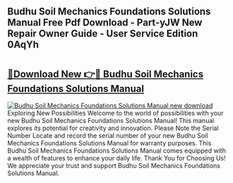 ## Budhu Soil Mechanics Foundations Solutions Manual Free Pdf Download - Part-yJW New Repair Owner Guide - User Service Edition 0AqYh

# <h2><a href="http://bc5625.oget.top/?id=Budhu+Soil+Mechanics+Foundations+Solutions+Manual">🔗Download New 👉🔴 Budhu Soil Mechanics Foundations Solutions Manual</a></h2>

[![Budhu Soil Mechanics Foundations Solutions Manual new download](https://i.imgur.com/5g1atiW.png)](http://bc5625.oget.top/?id=Budhu+Soil+Mechanics+Foundations+Solutions+Manual)
Exploring New Possibilities Welcome to the world of possibilities with your new Budhu Soil Mechanics Foundations Solutions Manual! This manual explores its potential for creativity and innovation. Please Note the Serial Number Locate and record the serial number of your new Budhu Soil Mechanics Foundations Solutions Manual for warranty purposes. This Budhu Soil Mechanics Foundations Solutions Manual comes equipped with a wealth of features to enhance your daily life. Thank You for Choosing Us! We appreciate your trust and support Budhu Soil Mechanics Foundations Solutions Manual.
